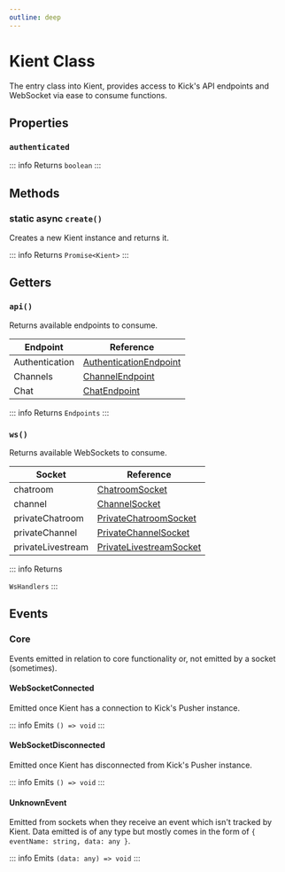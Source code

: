 ```yaml
---
outline: deep
---
```


# Kient Class

The entry class into Kient, provides access to Kick's API endpoints and WebSocket via ease to consume functions.

## Properties

### `authenticated`

::: info Returns
`boolean`
:::

## Methods

### <Badge type="tip">static</Badge> <Badge type="tip">async</Badge> `create()`

Creates a new Kient instance and returns it.

::: info Returns
`Promise<Kient>`
:::

## Getters

### `api()`

Returns available endpoints to consume.

| Endpoint       | Reference                                              |
| -------------- | ------------------------------------------------------ |
| Authentication | [AuthenticationEndpoint](./authentication-endpoint.md) |
| Channels       | [ChannelEndpoint](./channel-endpoint.md)               |
| Chat           | [ChatEndpoint](./chat-endpoint.md)                     |

::: info Returns
`Endpoints`
:::

### `ws()`

Returns available WebSockets to consume.

| Socket            | Reference                                                 |
| ----------------- | --------------------------------------------------------- |
| chatroom          | [ChatroomSocket](./socket/chatroom.md)                    |
| channel           | [ChannelSocket](./socket/channel.md)                      |
| privateChatroom   | [PrivateChatroomSocket](./socket/private-chatroom.md)     |
| privateChannel    | [PrivateChannelSocket](./socket/private-channel.md)       |
| privateLivestream | [PrivateLivestreamSocket](./socket/private-livestream.md) |

::: info Returns

`WsHandlers`
:::

## Events

### Core

Events emitted in relation to core functionality or, not emitted by a socket (sometimes).

#### WebSocketConnected

Emitted once Kient has a connection to Kick's Pusher instance.

::: info Emits
`() => void`
:::

#### WebSocketDisconnected

Emitted once Kient has disconnected from Kick's Pusher instance.

::: info Emits
`() => void`
:::

#### UnknownEvent

Emitted from sockets when they receive an event which isn't tracked by Kient. Data emitted is of any type but mostly comes in the form of `{ eventName: string, data: any }`.

::: info Emits
`(data: any) => void`
:::

<!--@include: ./socket/channel-events.md-->
<!--@include: ./socket/chatroom-events.md-->
<!--@include: ./socket/private-channel-events.md-->
<!--@include: ./socket/private-chatroom-events.md-->
<!--@include: ./socket/private-livestream-events.md-->
